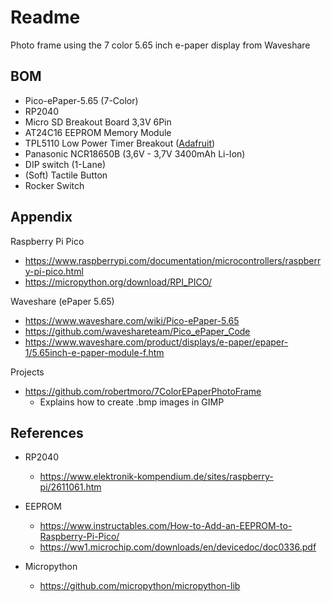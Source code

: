 # Readme

Photo frame using the 7 color 5.65 inch e-paper display from Waveshare


## BOM

* Pico-ePaper-5.65 (7-Color)
* RP2040
* Micro SD Breakout Board 3,3V 6Pin
* AT24C16 EEPROM Memory Module 
* TPL5110 Low Power Timer Breakout ([Adafruit](https://learn.adafruit.com/adafruit-tpl5110-power-timer-breakout?view=all))
* Panasonic NCR18650B (3,6V - 3,7V 3400mAh Li-Ion)
* DIP switch (1-Lane)
* (Soft) Tactile Button
* Rocker Switch


## Appendix

Raspberry Pi Pico

* https://www.raspberrypi.com/documentation/microcontrollers/raspberry-pi-pico.html
* https://micropython.org/download/RPI_PICO/

Waveshare (ePaper 5.65)

* https://www.waveshare.com/wiki/Pico-ePaper-5.65
* https://github.com/waveshareteam/Pico_ePaper_Code
* https://www.waveshare.com/product/displays/e-paper/epaper-1/5.65inch-e-paper-module-f.htm

Projects

* https://github.com/robertmoro/7ColorEPaperPhotoFrame
  * Explains how to create .bmp images in GIMP

## References

* RP2040
  * https://www.elektronik-kompendium.de/sites/raspberry-pi/2611061.htm

* EEPROM
  * https://www.instructables.com/How-to-Add-an-EEPROM-to-Raspberry-Pi-Pico/
  * https://ww1.microchip.com/downloads/en/devicedoc/doc0336.pdf

* Micropython
  * https://github.com/micropython/micropython-lib
